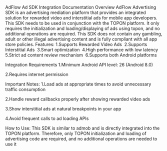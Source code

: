 AdFlow Ad SDK Integration Documentation
Overview
AdFlow Advertising SDK is an advertising mediation platform that provides an integrated solution for rewarded video and interstitial ads for mobile app developers. This SDK needs to be used in conjunction with the TOPON platform. It only requires the initialization and loading/displaying of ads using topon, and no additional operations are required. This SDK does not contain any gambling, adult or other illegal advertising content and is fully compliant with all app store policies.
Features:
1.Supports Rewarded Video Ads
﻿
2.Supports Interstitial Ads
﻿
3.Smart optimization
﻿
4.High performance with low latency
﻿
5.Strict ad content review mechanism
﻿
6.Supports both Android platforms

Integration Requirements
1.Minimum Android API level: 26 (Android 8.0)

2.Requires internet permission

Important Notes:
1.Load ads at appropriate times to avoid unnecessary traffic consumption

2.Handle reward callbacks properly after showing rewarded video ads

3.Show interstitial ads at natural breakpoints in your app

4.Avoid frequent calls to ad loading APIs

How to Use:
This SDK is similar to admob and is directly integrated into the TOPON platform. Therefore, only TOPON initialization and loading of advertising code are required, and no additional operations are needed to use it
